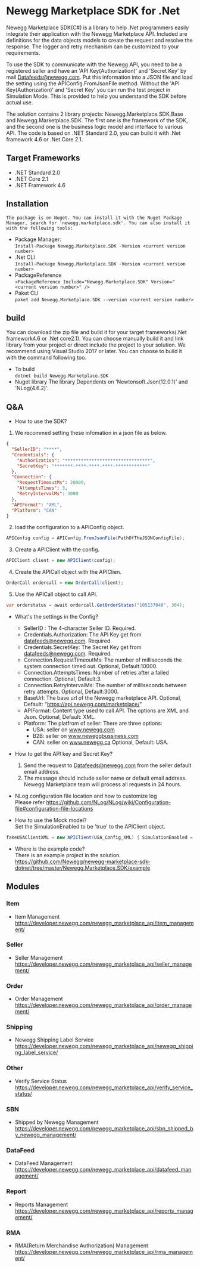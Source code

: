 # Newegg Marketplace SDK for .Net

Newegg Marketplace SDK(C#) is a library to help .Net programmers easily integrate their application with the Newegg Marketplace API.  Included are definitions for the data objects models to create the request and resolve the response. The logger and retry mechanism can be customized to your requirements.

To use the SDK to communicate with the Newegg API, you need to be a registered seller and have an 'API Key(Authorization)' and 'Secret Key' by mail Datafeeds@newegg.com. Put this information into a JSON file and load the setting using the APIConfig.FromJsonFile method. Without the 'API Key(Authorization)' and 'Secret Key' you can run the test project in Simulation Mode. This is provided to help you understand the SDK before actual use.

The solution contains 2 library projects: Newegg.Marketplace.SDK.Base and Newegg.Marketplace.SDK. The first one is the framework of the SDK, and the second one is the business logic model and interface to various API. The code is based on .NET Standard 2.0, you can build it with .Net framework 4.6 or .Net Core 2.1.


## Target Frameworks  
* .NET Standard 2.0 
* .NET Core 2.1 
* .NET Framework 4.6  

## Installation  
    The package is on Nuget. You can install it with the Nuget Package Manager, search for 'newegg.marketplace.sdk'. You can also install it with the following tools:    
- Package Manager:  
    `Install-Package Newegg.Marketplace.SDK -Version <current version number>`    
- .Net CLI       
    `Install-Package Newegg.Marketplace.SDK -Version <current version number>`    
- PackageReference  
    `<PackageReference Include="Newegg.Marketplace.SDK" Version="<current version number>" />`    
- Paket CLI  
    `paket add Newegg.Marketplace.SDK --version <current version number>`


## build

You can download the zip file and build it for your target frameworks(.Net framework4.6 or .Net core2.1).
You can choose manually build it and link library from your project or direct include the project to your solution.
We recommend using Visual Studio 2017 or later. You can choose to build it with the command following too.
- To build  
    `dotnet build Newegg.Marketplace.SDK`    
- Nuget library
    The library Dependents on 'Newtonsoft.Json(12.0.1)' and 'NLog(4.6.2)'.
    

## Q&A
- How to use the SDK?
1. We recommed setting these infomation in a json file as below. 
```json
{    
  "SellerID": "****",
  "Credentials": {
    "Authorization": "********************************",
    "SecretKey": "*******-****-****-****-************"
  },
  "Connection": {
    "RequestTimeoutMs": 20000,
    "AttemptsTimes": 3,
    "RetryIntervalMs": 3000
  },
  "APIFormat": "XML",
  "Platform": "CAN"
}
```

2. load the configuration to a APIConfig object.
```csharp
APIConfig config = APIConfig.FromJsonFile(PathOfTheJSONConfigFile);
```
3. Create a APIClient with the config.
```csharp
APIClient client = new APIClient(config);
```
4. Create the APICall object with the APIClien.
```csharp
OrderCall ordercall = new OrderCall(client);
```
5. Use the APICall object to call API.
```csharp
var orderstatus = await ordercall.GetOrderStatus("105137040", 304);
```    

- What's the settings in the Config?
    * SellerID :  The 4-character Seller ID. Required.
    * Credentials.Authorization: The API Key get from datafeeds@newegg.com. Required.
    * Credentials.SecretKey: The Secret Key get from datafeeds@newegg.com. Required.
    * Connection.RequestTimeoutMs: The number of milliseconds the system connection timed out. Optional, Default:10000.
    * Connection.AttemptsTimes: Number of retries after a failed connection. Optional, Default:3.
    * Connection.RetryIntervalMs: The number of milliseconds between retry attempts. Optional, Default:3000.
    * BaseUrl: The base url of the Newegg marketplace API. Optional, Default: "https://api.newegg.com/marketplace/"
    * APIFormat: Content type used to call API.  The options are XML and Json. Optional, Default: XML.
    * Platform: The platfrom of seller: There are three options: 
        * USA: seller on www.newegg.com
        * B2B: seller on www.neweggbussiness.com
        * CAN: seller on www.newegg.ca
     Optional, Default: USA.
    
    

- How to get the API key and Secret Key?
    1. Send the request to Datafeeds@newegg.com from the seller default email address.
    2. The message should include seller name or default email address.
    Newegg Marketplace team will process all requests in 24 hours.  

- NLog configuration file location and how to customize log  
    Please refer https://github.com/NLog/NLog/wiki/Configuration-file#configuration-file-locations

- How to use the Mock model?  
    Set the SimulationEnabled to be 'true' to the APIClient object.
```csharp
fakeUSAClientXML = new APIClient(USA_Config_XML) { SimulationEnabled = true };
```

- Where is the example code?   
    There is an example project in the solution.  
    https://github.com/Newegg/newegg-marketplace-sdk-dotnet/tree/master/Newegg.Marketplace.SDK/example  

## Modules

### Item
- Item Management  
    https://developer.newegg.com/newegg_marketplace_api/item_management/

### Seller
- Seller Management  
    https://developer.newegg.com/newegg_marketplace_api/seller_management/

### Order
- Order Management  
    https://developer.newegg.com/newegg_marketplace_api/order_management/
    
### Shipping
- Newegg Shipping Label Service  
    https://developer.newegg.com/newegg_marketplace_api/newegg_shipping_label_service/

### Other
- Verify Service Status  
    https://developer.newegg.com/newegg_marketplace_api/verify_service_status/

### SBN
- Shipped by Newegg Management  
    https://developer.newegg.com/newegg_marketplace_api/sbn_shipped_by_newegg_management/
    
### DataFeed
- DataFeed Management  
    https://developer.newegg.com/newegg_marketplace_api/datafeed_management/

### Report
- Reports Management  
    https://developer.newegg.com/newegg_marketplace_api/reports_management/

### RMA
- RMA(Return Merchandise Authorization) Management  
    https://developer.newegg.com/newegg_marketplace_api/rma_management/
